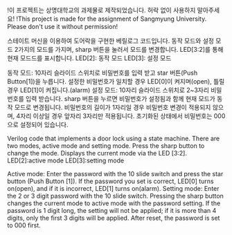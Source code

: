 !이 프로젝트는 상명대학교의 과제물로 제작되었습니다. 허락 없이 사용하지 말아주세요!
!This project is made for the assignment of Sangmyung University. Please don't use it without permission!


스테이트 머신을 이용하여 도어락을 구현한 베릴로그 코드입니다.
동작 모드와 설정 모드 2가지의 모드를 가지며, sharp 버튼을 눌러서 모드를 변경합니다. 
LED[3:2]를 통해 현재 모드드를 표시합니다.
LED[2]: 동작 모드   LED[3]: 설정 모드

동작 모드:
10자리 슬라이드 스위치로 비밀번호를 입력 받고 star 버튼(Push Button[1])을 누릅니다. 
설정한 비밀번호가 일치할 경우 LED[0]이 켜지며(open), 틀릴 경우 LED[1]이 켜집니다.(alarm)
설정 모드:
10자리 슬라이드 스위치로 2~3자리 비밀번호를 입력 받습니다. 
sharp 버튼을 누르면 비밀번호가 설정됨과 함께 현재 모드가 동작 모드로 변경됩니다. 
비밀번호의 길이가 1자리일 경우 비밀번호 변경이 적용되지 않으며, 4자리 이상일 경우 앞자리 3자리만 적용됩니다. 
초기화된 상태에서 비밀번호는 000으로 설정되어 있습니다. 

Verilog code that implements a door lock using a state machine.
There are two modes, active mode and setting mode. Press the sharp button to change the mode.
Displays the current mode via the LED [3:2].
LED[2]:active mode LED[3]:setting mode

Active mode:
Enter the password with the 10 slide switch and press the star button (Push Button [1]).
If the password you set is correct, LED[0] turns on(open), and if it is incorrect, LED[1] turns on(alarm).
Setting mode:
Enter the 2 or 3 digit password with the 10 slide switch.
Pressing the sharp button changes the current mode to active mode with the password setting.
If the password is 1 digit long, the setting will not be applied; if it is more than 4 digits, only the first 3 digits will be applied.
After reset, the password is set to 000 first.
